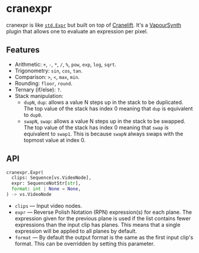 # cranexpr

cranexpr is like [`std.Expr`](https://www.vapoursynth.com/doc/functions/video/expr.html)
but built on top of [Cranelift](https://cranelift.dev/). It's a [VapourSynth](https://www.vapoursynth.com/)
plugin that allows one to evaluate an expression per pixel.

## Features

- Arithmetic: `+`, `-`, `*`, `/`, `%`, `pow`, `exp`, `log`, `sqrt`.
- Trigonometry: `sin`, `cos`, `tan`.
- Comparison: `>`, `<`, `max`, `min`.
- Rounding: `floor`, `round`.
- Ternary (if/else): `?`.
- Stack manipulation:
  - `dupN`, `dup`: allows a value N steps up in the stack to be duplicated. The
    top value of the stack has index 0 meaning that `dup` is equivalent to
    `dup0`.
  - `swapN`, `swap`: allows a value N steps up in the stack to be swapped. The
    top value of the stack has index 0 meaning that `swap` is equivalent to
    `swap1`. This is because `swapN` always swaps with the topmost value at
    index 0.

## API

```python
cranexpr.Expr(
  clips: Sequence[vs.VideoNode],
  expr: SequenceNotStr[str],
  format: int | None = None,
) -> vs.VideoNode
```

- `clips` — Input video nodes.
- `expr` — Reverse Polish Notation (RPN) expression(s) for each plane. The
  expression given for the previous plane is used if the list contains fewer
  expressions than the input clip has planes. This means that a single
  expression will be applied to all planes by default.
- `format` — By default the output format is the same as the first input clip's
  format. This can be overridden by setting this parameter.
